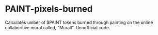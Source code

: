 # PAINT-pixels-burned

Calculates umber of $PAINT tokens burned through painting on the online collaboritive mural called, "Murall".  Unnofficial code.
